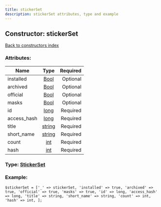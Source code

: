 ```yaml
---
title: stickerSet
description: stickerSet attributes, type and example
---
```

## Constructor: stickerSet  
[Back to constructors index](index.md)



### Attributes:

| Name     |    Type       | Required |
|----------|:-------------:|---------:|
|installed|[Bool](../types/Bool.md) | Optional|
|archived|[Bool](../types/Bool.md) | Optional|
|official|[Bool](../types/Bool.md) | Optional|
|masks|[Bool](../types/Bool.md) | Optional|
|id|[long](../types/long.md) | Required|
|access\_hash|[long](../types/long.md) | Required|
|title|[string](../types/string.md) | Required|
|short\_name|[string](../types/string.md) | Required|
|count|[int](../types/int.md) | Required|
|hash|[int](../types/int.md) | Required|



### Type: [StickerSet](../types/StickerSet.md)


### Example:

```
$stickerSet = ['_' => stickerSet, 'installed' => true, 'archived' => true, 'official' => true, 'masks' => true, 'id' => long, 'access_hash' => long, 'title' => string, 'short_name' => string, 'count' => int, 'hash' => int, ];
```